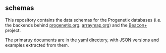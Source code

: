 ## schemas

This repository contains the data schemas for the Progenetix databases (i.e. the backends behind [progenetix.org](http://progenetix.org). [arraymap.org](http://arraymap.org)) and the [Beacon+](http://beacon.progenetix.org.org) project.

The primaruy documents are in the [yaml](./yaml/) directory, with JSON versions and examples extracted from them.
